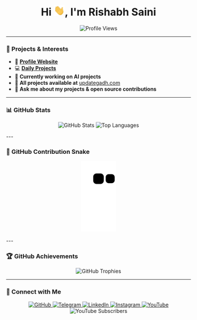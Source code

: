 <h1 align="center">Hi <img src="https://raw.githubusercontent.com/ABSphreak/ABSphreak/master/gifs/Hi.gif" width="30px">, I'm Rishabh Saini</h1>

<p align="center">
  <img src="https://komarev.com/ghpvc/?username=Rishabhsaini0204" alt="Profile Views">
</p>

---

### 🔭 Projects & Interests  
- 🔗 **[Profile Website](https://rishabhsaini0204.github.io/profile.github.io/)**
- 💻 **[Daily Projects](https://Youtube.com/c/decodeit2)**
- 🤖 **Currently working on AI projects**
- 🚀 **All projects available at** [updategadh.com](https://updategadh.com/)
- 💬 **Ask me about my projects & open source contributions**

---

### 📊 GitHub Stats  
<p align="center">
  <img src="https://github-readme-stats.vercel.app/api?username=Rishabhsaini0204&show_icons=true&theme=tokyonight" alt="GitHub Stats">
  <img src="https://github-readme-stats.vercel.app/api/top-langs/?username=Rishabhsaini0204&layout=compact&theme=tokyonight" alt="Top Languages">
</p>
---


### 🐍 GitHub Contribution Snake  
<p align="center">
  <img src="https://github.com/Rishabhsaini0204/Rishabhsaini0204/blob/output/github-contribution-grid-snake.svg" alt="Snake Animation">
</p>
---

### 🏆 GitHub Achievements  
<p align="center">
  <img src="https://github-profile-trophy.vercel.app/?username=Rishabhsaini0204&theme=onedark" alt="GitHub Trophies">
</p>

---

### 🤝 Connect with Me  
<p align="center">
  <a href="https://github.com/Rishabhsaini0204">
    <img src="https://img.shields.io/badge/GitHub-24292e?style=for-the-badge&logo=github&logoColor=white" alt="GitHub">
  </a>
  <a href="https://t.me/ProjectWithSourceCodes">
    <img src="https://img.shields.io/badge/Telegram-black?style=for-the-badge&logo=Telegram" alt="Telegram">
  </a>
  <a href="https://www.linkedin.com/in/rishabhsaini0204/">
    <img src="https://img.shields.io/badge/LinkedIn-1E77B5?style=for-the-badge&logo=linkedin&logoColor=white" alt="LinkedIn">
  </a>
  <a href="https://instagram.com/Rishabhsaini016">
    <img src="https://img.shields.io/badge/Instagram-black?style=for-the-badge&logo=instagram" alt="Instagram">
  </a>
  <a href="https://www.Youtube.com/c/decodeit2">
    <img src="https://img.shields.io/badge/YouTube-red?style=for-the-badge&logo=Youtube" alt="YouTube">
  </a>
  <img alt="YouTube Subscribers" src="https://img.shields.io/youtube/channel/subscribers/UCT_AueT6uCmtMshzpToJrxg?style=social">
</p>
